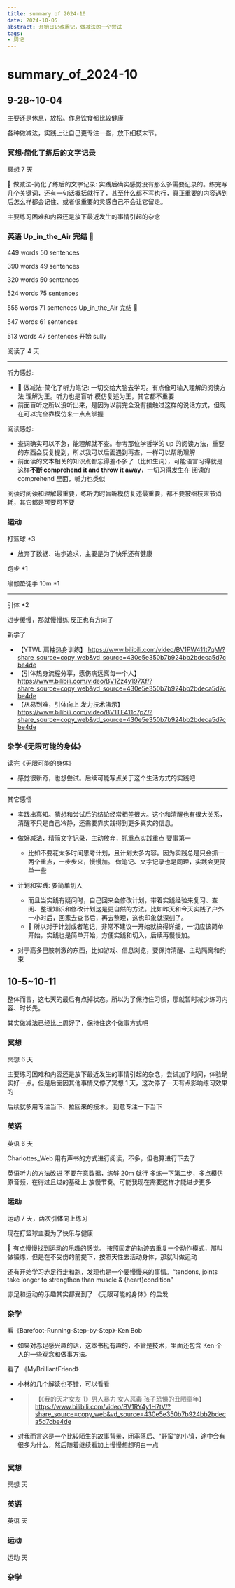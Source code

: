 ```yaml
---
title: summary of 2024-10
date: 2024-10-05
abstract: 开始日记改周记，做减法的一个尝试
tags: 
- 周记
---
```


# summary_of_2024-10

## 9-28~10-04

主要还是休息，放松。作息饮食都比较健康

各种做减法，实践上让自己更专注一些，放下细枝末节。

### 冥想·简化了练后的文字记录

冥想 7 天

🎇 做减法-简化了练后的文字记录: 实践后确实感觉没有那么多需要记录的。练完写几个关键词，还有一句话概括就行了，甚至什么都不写也行，真正重要的内容遇到后怎么样都会记住、或者很重要的灵感自己不会让它留走。

主要练习困难和内容还是放下最近发生的事情引起的杂念

### 英语 Up_in_the_Air 完结 🎉

449 words 50 sentences

390 words 49 sentences

320 words 50 sentences

524 words 75 sentences

555 words 71 sentences Up_in_the_Air 完结 🎉

547 words 61 sentences

513 words 47 sentences 开始 sully

阅读了 4 天

---

听力感想:

-   🎇 做减法-简化了听力笔记: 一切交给大脑去学习。有点像可输入理解的阅读方法 理解为王。听力也是盲听 模仿复述为王，其它都不重要
-   前面盲听之所以没听出来，是因为以前完全没有接触过这样的说话方式，但现在可以完全靠模仿来一点点掌握

阅读感想:

-   查词确实可以不急，能理解就不查。参考那位学哲学的 up 的阅读方法，重要的东西会反复提到，所以我可以后面遇到再查，一样可以帮助理解
-   前面读的文本相关的知识点都忘得差不多了（比如生词），可能语言习得就是这样**不断 comprehend it and throw it away**，一切习得发生在 阅读的 comprehend 里面，听力也类似

阅读时阅读和理解最重要，练听力时盲听模仿复述最重要，都不要被细枝末节消耗，其它都是可要可不要

### 运动

打篮球 \*3

-   放弃了数据、进步追求，主要是为了快乐还有健康

跑步 \*1

瑜伽垫徒手 10m \*1

---

引体 \*2

进步缓慢，那就慢慢练 反正也有方向了

新学了

-   【YTWL 肩袖热身训练】 https://www.bilibili.com/video/BV1PW411t7qM/?share_source=copy_web&vd_source=430e5e350b7b924bb2bdeca5d7cbe4de
-   【引体热身流程分享，愿伤病远离每一个人】 https://www.bilibili.com/video/BV1Zz4y197Xf/?share_source=copy_web&vd_source=430e5e350b7b924bb2bdeca5d7cbe4de
-   【从易到难，引体向上 发力技术演示】 https://www.bilibili.com/video/BV1TE411c7pZ/?share_source=copy_web&vd_source=430e5e350b7b924bb2bdeca5d7cbe4de

### 杂学·《无限可能的身体》

读完《无限可能的身体》

-   感觉很新奇，也想尝试。后续可能写点关于这个生活方式的实践吧

---

其它感悟

-   实践出真知。猜想和尝试后的结论经常相差很大。这个和清醒也有很大关系，清醒不只是自己冷静，还需要靠实践得到更多真实的信息。

-   做好减法，精简文字记录，主动放弃，抓重点实践重点 要事第一

    -   比如不要花太多时间思考计划，且计划太多内容。因为实践总是只会抓一两个重点，一步步来，慢慢加。 做笔记、文字记录也是同理，实践会更简单一些

-   计划和实践: 要简单切入

    -   而且当实践有疑问时，自己回来会修改计划，带着实践经验来复习、查阅、整理知识和修改计划这是更自然的方法。比如昨天和今天实践了户外一小时后，回家去查书后，再去整理，这也印象就深刻了。
    -   🎇 所以对于计划或者笔记，非常不建议一开始就搞得详细，一切应该简单开始，实践也是简单开始，方便实践和切入，后续再慢慢加。

-   对于高多巴胺刺激的东西，比如游戏、信息浏览，要保持清醒、主动隔离和约束

## 10-5~10-11

整体而言，这七天的最后有点掉状态。所以为了保持住习惯，那就暂时减少练习内容、时长先。

其实做减法已经比上周好了，保持住这个做事方式吧

### 冥想

冥想 6 天

主要练习困难和内容还是放下最近发生的事情引起的杂念，尝试加了时间，体验确实好一点。但是后面因其他事情又停了冥想 1 天，这次停了一天有点影响练习效果的

后续就多用专注当下、拉回来的技术。 刻意专注一下当下

### 英语

英语 6 天

Charlottes_Web 用有声书的方式进行阅读，不多，但也算进行下去了

英语听力的方法改进
不要在意数据，练够 20m 就行
多练一下第二步，多点模仿原音频，在得过且过的基础上 放慢节奏。可能我现在需要这样才能进步更多

### 运动

运动 7 天，两次引体向上练习

现在打篮球主要为了快乐与健康

🎇 有点慢慢找到运动的乐趣的感觉。 按照固定的轨迹去重复一个动作模式，那叫做锻炼，但是在不受伤的前提下，按照天性去活动身体，那就叫做运动

还有开始学习赤足行走和跑，发现也是一个要慢慢来的事情。“tendons, joints take longer to strengthen than muscle & (heart)condition”

赤足和运动的乐趣其实都受到了 《无限可能的身体》的启发

### 杂学

看《Barefoot-Running-Step-by-Step》-Ken Bob

-   如果对赤足感兴趣的话，这本书挺有趣的，不管是技术，里面还包含 Ken 个人的一些观念和做事方法。

看了 《MyBrilliantFriend》

-   小林的几个解读也不错，可以看看
-   > 【《我的天才女友 1》男人暴力 女人恶毒 孩子恐惧的丑陋童年】 https://www.bilibili.com/video/BV1RY4y1H7tV/?share_source=copy_web&vd_source=430e5e350b7b924bb2bdeca5d7cbe4de

-   对我而言这是一个比较陌生的故事背景，闭塞落后、“野蛮”的小镇，途中会有很多为什么，然后随着继续看加上慢慢想想明白一点

##

### 冥想

冥想 天

### 英语

英语 天

### 运动

运动 天

### 杂学
